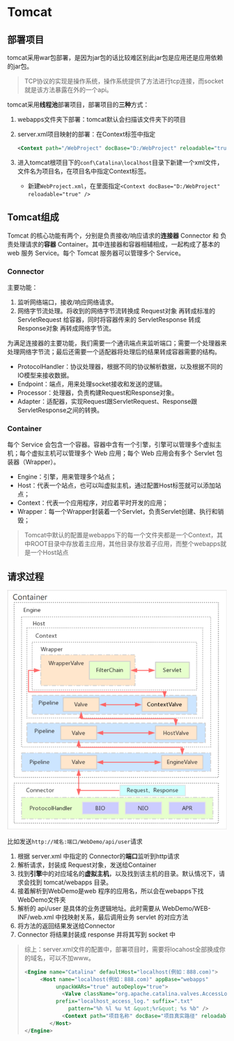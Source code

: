 Tomcat
===

部署项目
---

tomcat采用war包部署，是因为jar包的话比较难区别此jar包是应用还是应用依赖的jar包。

> TCP协议的实现是操作系统，操作系统提供了方法进行tcp连接，而socket就是该方法暴露在外的一个api。

tomcat采用**线程池**部署项目，部署项目的**三种**方式：

1. webapps文件夹下部署：tomcat默认会扫描该文件夹下的项目

2. server.xml项目映射的部署：在Context标签中指定

   ```xml
   <Context path="/WebProject" docBase="D:/WebProject" reloadable="true" />
   ```

3. 进入tomcat根项目下的`conf\Catalina\localhost`目录下新建一个xml文件，文件名为项目名，在项目名中指定Context标签。

   - 新建`WebProject.xml`，在里面指定`<Context docBase="D:/WebProject" reloadable="true" />` 



Tomcat组成
---

Tomcat 的核心功能有两个，分别是负责接收/响应请求的**连接器** Connector 和 负责处理请求的**容器** Container。其中连接器和容器相辅相成，一起构成了基本的 web 服务 Service。每个 Tomcat 服务器可以管理多个 Service。



### Connector

主要功能：

1. 监听网络端口，接收/响应网络请求。
2. 网络字节流处理。将收到的网络字节流转换成 Request对象 再转成标准的 ServletRequest 给容器，同时将容器传来的 ServletResponse 转成 Response对象 再转成网络字节流。

为满足连接器的主要功能，我们需要一个通讯端点来监听端口；需要一个处理器来处理网络字节流；最后还需要一个适配器将处理后的结果转成容器需要的结构。

- ProtocolHandler：协议处理器，根据不同的协议解析数据，以及根据不同的IO模型来接收数据。
- Endpoint：端点，用来处理socket接收和发送的逻辑。
- Processor：处理器，负责构建Request和Response对象。
- Adapter：适配器，实现Request跟ServletRequest、Response跟ServletResponse之间的转换。



### Container

每个 Service 会包含一个容器。容器中含有一个引擎，引擎可以管理多个虚拟主机；每个虚拟主机可以管理多个 Web 应用；每个 Web 应用会有多个 Servlet 包装器（Wrapper）。

- Engine：引擎，用来管理多个站点；
- Host：代表一个站点，也可以叫虚拟主机，通过配置Host标签就可以添加站点；
- Context：代表一个应用程序，对应着平时开发的应用；
- Wrapper：每一个Wrapper封装着一个Servlet，负责Servlet创建、执行和销毁；

> Tomcat中默认的配置是webapps下的每一个文件夹都是一个Context，其中ROOT目录中存放着主应用，其他目录存放着子应用，而整个webapps就是一个Host站点



请求过程
---

![image-20210926160536110](Tomcat.assets/image-20210926160536110.png)

比如发送`http://域名:端口/WebDemo/api/user`请求

1. 根据 server.xml 中指定的 Connector的**端口**监听到http请求
2. 解析请求，封装成 Request对象，发送给Container
3. 找到**引擎**中的对应域名的**虚拟主机**，以及找到该主机的目录。默认情况下，请求会找到 tomcat/webapps 目录。
4. 接着解析到WebDemo是web 程序的应用名，所以会在webapps下找WebDemo文件夹
5. 解析的 api/user 是具体的业务逻辑地址。此时需要从 WebDemo/WEB-INF/web.xml 中找映射关系，最后调用业务 servlet 的对应方法
4. 将方法的返回结果发送给Connector
7. Connector 将结果封装成 response 并将其写到 socket 中

> 综上：server.xml文件的配置中，部署项目时，需要将locahost全部换成你的域名，可以不加www。
>
> ```xml
> <Engine name="Catalina" defaultHost="localhost(例如：888.com)">
>      <Host name="localhost(例如：888.com)" appBase="webapps"
>         	unpackWARs="true" autoDeploy="true">
>             <Valve className="org.apache.catalina.valves.AccessLogValve" directory="logs"
>          	prefix="localhost_access_log." suffix=".txt"
>             	pattern="%h %l %u %t &quot;%r&quot; %s %b" />
>             <Context path="项目名称" docBase="项目真实路径" reloadable="true" ></Context>
>         </Host>
> </Engine>
>    ```
> 